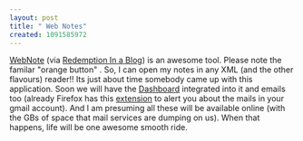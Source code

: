 ```yaml
--- 
layout: post
title: " Web Notes"
created: 1091585972
---
```

<a href="http://www.aypwip.org/webnote/">WebNote</a> (via <a href="http://blog.codefront.net/">Redemption In a Blog</a>) is an awesome tool. Please note the familar "orange button" . So, I can open my notes in any XML (and the other flavours) reader!! Its just about time somebody came up with this application. Soon we will have the <a href="http://www.apple.com/macosx/tiger/dashboard.html">Dashboard</a> integrated into it and emails too (already Firefox has this <a href="http://update.mozilla.org/extensions/moreinfo.php?id=173&vid=331&category=&page=releases">extension</a> to alert you about the mails in your gmail account). And I am presuming all these will be available online (with the GBs of space that mail services are dumping on us). When that happens, life will be one awesome smooth ride.
